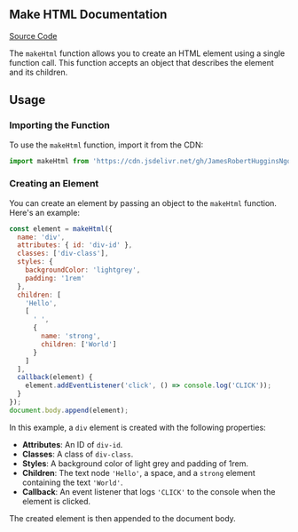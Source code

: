 ## Make HTML Documentation

[Source Code](https://cdn.jsdelivr.net/gh/JamesRobertHugginsNgo/make-html@2.0.0/make-html.js)

The `makeHtml` function allows you to create an HTML element using a single function call. This function accepts an object that describes the element and its children.

## Usage

### Importing the Function

To use the `makeHtml` function, import it from the CDN:

```javascript
import makeHtml from 'https://cdn.jsdelivr.net/gh/JamesRobertHugginsNgo/make-html@2.0.0/make-html.js';
```

### Creating an Element

You can create an element by passing an object to the `makeHtml` function. Here's an example:

```javascript
const element = makeHtml({
  name: 'div',
  attributes: { id: 'div-id' },
  classes: ['div-class'],
  styles: { 
    backgroundColor: 'lightgrey',
    padding: '1rem'
  },
  children: [
    'Hello',
    [
      ' ',
      {
        name: 'strong',
        children: ['World']
      }
    ]
  ],
  callback(element) {
    element.addEventListener('click', () => console.log('CLICK'));
  }
});
document.body.append(element);
```

In this example, a `div` element is created with the following properties:

- **Attributes**: An ID of `div-id`.
- **Classes**: A class of `div-class`.
- **Styles**: A background color of light grey and padding of 1rem.
- **Children**: The text node `'Hello'`, a space, and a `strong` element containing the text `'World'`.
- **Callback**: An event listener that logs `'CLICK'` to the console when the element is clicked.

The created element is then appended to the document body.
